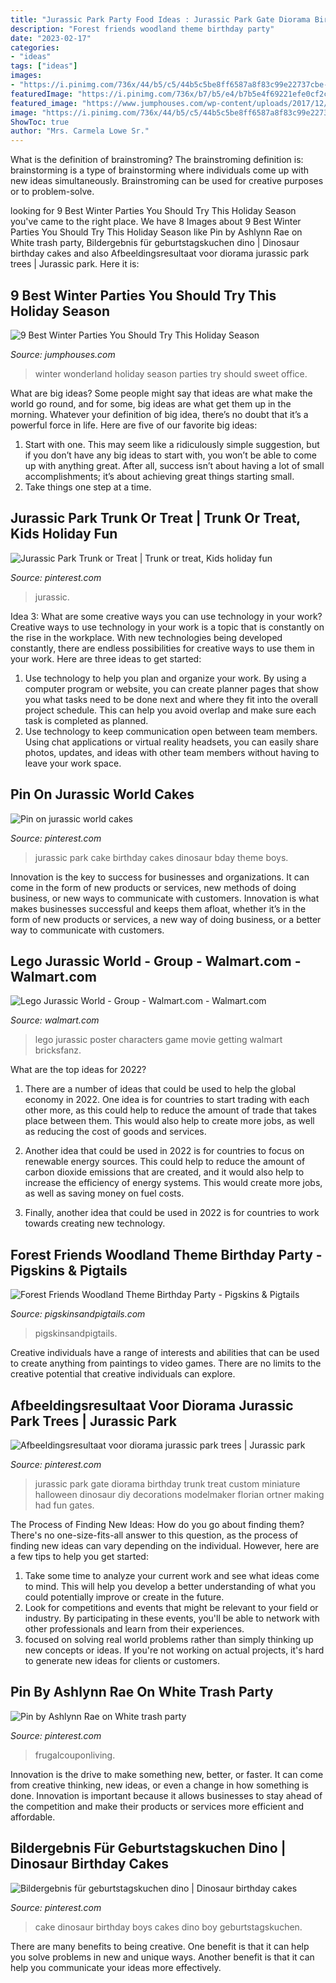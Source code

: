 ```yaml
---
title: "Jurassic Park Party Food Ideas : Jurassic Park Gate Diorama Birthday Trunk Treat Custom Miniature Halloween Dinosaur Diy Decorations Modelmaker Florian Ortner Making Had Fun Gates"
description: "Forest friends woodland theme birthday party"
date: "2023-02-17"
categories:
- "ideas"
tags: ["ideas"]
images:
- "https://i.pinimg.com/736x/44/b5/c5/44b5c5be8ff6587a8f83c99e22737cbe--jurassic-park-party-baby-boys.jpg"
featuredImage: "https://i.pinimg.com/736x/b7/b5/e4/b7b5e4f69221efe0cf2cced5978df8ff.jpg"
featured_image: "https://www.jumphouses.com/wp-content/uploads/2017/12/Winter-Wonderland-Party-Ideas.jpg"
image: "https://i.pinimg.com/736x/44/b5/c5/44b5c5be8ff6587a8f83c99e22737cbe--jurassic-park-party-baby-boys.jpg"
ShowToc: true
author: "Mrs. Carmela Lowe Sr."
---
```



What is the definition of brainstroming?
The brainstroming definition is:
brainstorming is a type of brainstorming where individuals come up with new ideas simultaneously. Brainstroming can be used for creative purposes or to problem-solve.

	

		
looking for 9 Best Winter Parties You Should Try This Holiday Season you've came to the right place. We have 8 Images about 9 Best Winter Parties You Should Try This Holiday Season like Pin by Ashlynn Rae on White trash party, Bildergebnis für geburtstagskuchen dino | Dinosaur birthday cakes and also Afbeeldingsresultaat voor diorama jurassic park trees | Jurassic park. Here it is:
		
    
## 9 Best Winter Parties You Should Try This Holiday Season

<img loading=lazy src="https://www.jumphouses.com/wp-content/uploads/2017/12/Winter-Wonderland-Party-Ideas.jpg" onerror="this.onerror=null;this.src='https://tse1.mm.bing.net/th?id=OIP.Vj3WH1ZQeVJA5OWEi1fQCAHaEu&amp;pid=15.1';" alt="9 Best Winter Parties You Should Try This Holiday Season">

_Source: jumphouses.com_

>winter wonderland holiday season parties try should sweet office. 

	

What are big ideas?
Some people might say that ideas are what make the world go round, and for some, big ideas are what get them up in the morning. Whatever your definition of big idea, there’s no doubt that it’s a powerful force in life. Here are five of our favorite big ideas: 
1. Start with one. This may seem like a ridiculously simple suggestion, but if you don’t have any big ideas to start with, you won’t be able to come up with anything great. After all, success isn’t about having a lot of small accomplishments; it’s about achieving great things starting small. 
2. Take things one step at a time.

    
## Jurassic Park Trunk Or Treat | Trunk Or Treat, Kids Holiday Fun

<img loading=lazy src="https://i.pinimg.com/736x/b7/b5/e4/b7b5e4f69221efe0cf2cced5978df8ff.jpg" onerror="this.onerror=null;this.src='https://tse1.mm.bing.net/th?id=OIP.KrqgwCJMbru0bNCEYrAByAHaJ3&amp;pid=15.1';" alt="Jurassic Park Trunk or Treat | Trunk or treat, Kids holiday fun">

_Source: pinterest.com_

>jurassic. 

	

Idea 3: What are some creative ways you can use technology in your work?
Creative ways to use technology in your work is a topic that is constantly on the rise in the workplace. With new technologies being developed constantly, there are endless possibilities for creative ways to use them in your work. Here are three ideas to get started: 
1. Use technology to help you plan and organize your work. By using a computer program or website, you can create planner pages that show you what tasks need to be done next and where they fit into the overall project schedule. This can help you avoid overlap and make sure each task is completed as planned. 
2. Use technology to keep communication open between team members. Using chat applications or virtual reality headsets, you can easily share photos, updates, and ideas with other team members without having to leave your work space.

    
## Pin On Jurassic World Cakes

<img loading=lazy src="https://i.pinimg.com/736x/90/e4/83/90e4839c3afa2c8b4bb6d5e6548ea139--jurassic-world-cake-jurassic-park.jpg" onerror="this.onerror=null;this.src='https://tse2.mm.bing.net/th?id=OIP.wJAogoKbN-HouIxG8x-glQHaFh&amp;pid=15.1';" alt="Pin on jurassic world cakes">

_Source: pinterest.com_

>jurassic park cake birthday cakes dinosaur bday theme boys. 

	

Innovation is the key to success for businesses and organizations. It can come in the form of new products or services, new methods of doing business, or new ways to communicate with customers. Innovation is what makes businesses successful and keeps them afloat, whether it’s in the form of new products or services, a new way of doing business, or a better way to communicate with customers.

    
## Lego Jurassic World - Group - Walmart.com - Walmart.com

<img loading=lazy src="https://i5.walmartimages.com/asr/75a7b8df-52b7-4dfe-99e0-f566171b308b_1.22119d04c4a5a47f261ccc4783f1243f.jpeg" onerror="this.onerror=null;this.src='https://tse1.mm.bing.net/th?id=OIP.pJLxCY0MY5PupNWwt5hzegHaLQ&amp;pid=15.1';" alt="Lego Jurassic World - Group - Walmart.com - Walmart.com">

_Source: walmart.com_

>lego jurassic poster characters game movie getting walmart bricksfanz. 

	

What are the top ideas for 2022?
1. There are a number of ideas that could be used to help the global economy in 2022. One idea is for countries to start trading with each other more, as this could help to reduce the amount of trade that takes place between them. This would also help to create more jobs, as well as reducing the cost of goods and services.
2. Another idea that could be used in 2022 is for countries to focus on renewable energy sources. This could help to reduce the amount of carbon dioxide emissions that are created, and it would also help to increase the efficiency of energy systems. This would create more jobs, as well as saving money on fuel costs.

3. Finally, another idea that could be used in 2022 is for countries to work towards creating new technology.

    
## Forest Friends Woodland Theme Birthday Party - Pigskins &amp; Pigtails

<img loading=lazy src="https://www.pigskinsandpigtails.com/wp-content/uploads/2014/03/woodland-party-feature.jpg" onerror="this.onerror=null;this.src='https://tse1.mm.bing.net/th?id=OIP.XxWd1_-6hn_Wa7b56AO1TgHaHa&amp;pid=15.1';" alt="Forest Friends Woodland Theme Birthday Party - Pigskins &amp; Pigtails">

_Source: pigskinsandpigtails.com_

>pigskinsandpigtails. 

	

Creative individuals have a range of interests and abilities that can be used to create anything from paintings to video games. There are no limits to the creative potential that creative individuals can explore.

    
## Afbeeldingsresultaat Voor Diorama Jurassic Park Trees | Jurassic Park

<img loading=lazy src="https://i.pinimg.com/736x/44/b5/c5/44b5c5be8ff6587a8f83c99e22737cbe--jurassic-park-party-baby-boys.jpg" onerror="this.onerror=null;this.src='https://tse4.mm.bing.net/th?id=OIP.uZ7wOOe4HKqTP06ZeSR9mQHaJ3&amp;pid=15.1';" alt="Afbeeldingsresultaat voor diorama jurassic park trees | Jurassic park">

_Source: pinterest.com_

>jurassic park gate diorama birthday trunk treat custom miniature halloween dinosaur diy decorations modelmaker florian ortner making had fun gates. 

	

The Process of Finding New Ideas: How do you go about finding them?
There's no one-size-fits-all answer to this question, as the process of finding new ideas can vary depending on the individual. However, here are a few tips to help you get started: 
1. Take some time to analyze your current work and see what ideas come to mind. This will help you develop a better understanding of what you could potentially improve or create in the future. 
2. Look for competitions and events that might be relevant to your field or industry. By participating in these events, you'll be able to network with other professionals and learn from their experiences. 
3. focused on solving real world problems rather than simply thinking up new concepts or ideas. If you're not working on actual projects, it's hard to generate new ideas for clients or customers. 

    
## Pin By Ashlynn Rae On White Trash Party

<img loading=lazy src="https://i.pinimg.com/736x/16/7f/48/167f485b7d84e4336770c491e6bcc8e7.jpg" onerror="this.onerror=null;this.src='https://tse4.mm.bing.net/th?id=OIP.lfkTNRebVAg1DMF4Voyi2gHaLH&amp;pid=15.1';" alt="Pin by Ashlynn Rae on White trash party">

_Source: pinterest.com_

>frugalcouponliving. 

	

Innovation is the drive to make something new, better, or faster. It can come from creative thinking, new ideas, or even a change in how something is done. Innovation is important because it allows businesses to stay ahead of the competition and make their products or services more efficient and affordable.

    
## Bildergebnis Für Geburtstagskuchen Dino | Dinosaur Birthday Cakes

<img loading=lazy src="https://i.pinimg.com/736x/4e/2a/0a/4e2a0a03c43210f05b38348625977167.jpg" onerror="this.onerror=null;this.src='https://tse1.mm.bing.net/th?id=OIP.HlJtzL79JIN8o8sXoUeKiQHaJ3&amp;pid=15.1';" alt="Bildergebnis für geburtstagskuchen dino | Dinosaur birthday cakes">

_Source: pinterest.com_

>cake dinosaur birthday boys cakes dino boy geburtstagskuchen. 

	

There are many benefits to being creative. One benefit is that it can help you solve problems in new and unique ways. Another benefit is that it can help you communicate your ideas more effectively.

